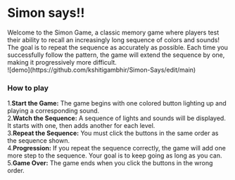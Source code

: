 <h1>Simon says!!</h1>
Welcome to the Simon Game, a classic memory game where players test their ability to recall an increasingly long sequence of colors and sounds! The goal is to repeat the sequence as accurately as possible. 
Each time you successfully follow the pattern, the game will extend the sequence by one, making it progressively more difficult.
<br>
 ![demo](https://github.com/kshitigambhir/Simon-Says/edit/main)
<br>
<h3>How to play</h3>
1.<b>Start the Game:</b> The game begins with one colored button lighting up and playing a corresponding sound.<br>
2.<b>Watch the Sequence:</b> A sequence of lights and sounds will be displayed. It starts with one, then adds another for each level.<br>
3.<b>Repeat the Sequence:</b> You must click the buttons in the same order as the sequence shown.<br>
4.<b>Progression:</b> If you repeat the sequence correctly, the game will add one more step to the sequence. Your goal is to keep going as long as you can.<br>
5.<b>Game Over:</b> The game ends when you click the buttons in the wrong order.
